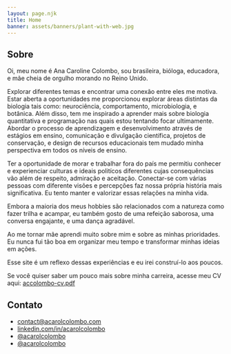 ```yaml
---
layout: page.njk
title: Home
banner: assets/banners/plant-with-web.jpg
---
```



<h2 id="about">Sobre</h2>

Oi, meu nome é Ana Caroline Colombo, sou brasileira, bióloga, educadora, e mãe cheia de orgulho morando no Reino Unido.

Explorar diferentes temas e encontrar uma conexão entre eles me motiva. Estar aberta a oportunidades me proporcionou explorar áreas distintas da biologia tais como: neurociência, comportamento, microbiologia, e botânica. Além disso, tem me inspirado a aprender mais sobre biologia quantitativa e programação nas quais estou tentando focar ultimamente. Abordar o processo de aprendizagem e desenvolvimento através de estágios em ensino, comunicação e divulgação científica, projetos de conservação, e design de recursos educacionais tem mudado minha perspectiva em todos os níveis de ensino.

Ter a oportunidade de morar e trabalhar fora do país me permitiu conhecer e experienciar culturas e ideais politícos diferentes cujas consequências vão além de respeito, admiração e aceitação. Conectar-se com várias pessoas com diferente visões e percepções faz nossa própria história mais significativa. Eu tento manter e valorizar essas relações na minha vida.

Embora a maioria dos meus hobbies são relacionados com a natureza como fazer trilha e acampar, eu também gosto de uma refeição saborosa, uma conversa engajante, e uma dança agradável.

Ao me tornar mãe aprendi muito sobre mim e sobre as minhas prioridades. Eu nunca fui tão boa em organizar meu tempo e transformar minhas ideias em ações.

Esse site é um reflexo dessas experiências e eu irei construí-lo aos poucos.

Se você quiser saber um pouco mais sobre minha carreira, acesse meu CV aqui: <a href="https://www.acarolcolombo.com/cv/accolombo-cv-english.pdf" target="_blank" type="application/pdf" rel="external noopener noreferrer">accolombo-cv.pdf</a>

<h2 id="contact">Contato</h2>

<ul class="fa-ul">
<li>
<i class="fa-li fas fa-envelope"></i> 
<a href="mailto:contact@acarolcolombo.com">contact@acarolcolombo.com</a>
</li>
<li>
<i class="fa-li fab fa-linkedin" aria-hidden="true"></i> 
<a href="https://linkedin.com/in/acarolcolombo">linkedin.com/in/acarolcolombo</a>
</li>
<li>
<i class="fa-li fab fa-github" aria-hidden="true"></i> 
<a href="https://github.com/acarolcolombo">@acarolcolombo</a>
</li>
<li>
<i class="fa-li fab fa-twitter" aria-hidden="true"></i> 
<a href="https://twitter.com/acarolcolombo">@acarolcolombo</a>
</li>
</ul>